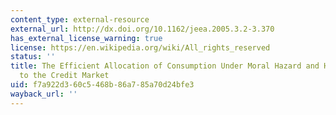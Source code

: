 ```yaml
---
content_type: external-resource
external_url: http://dx.doi.org/10.1162/jeea.2005.3.2-3.370
has_external_license_warning: true
license: https://en.wikipedia.org/wiki/All_rights_reserved
status: ''
title: The Efficient Allocation of Consumption Under Moral Hazard and Hidden Access
  to the Credit Market
uid: f7a922d3-60c5-468b-86a7-85a70d24bfe3
wayback_url: ''
---
```

